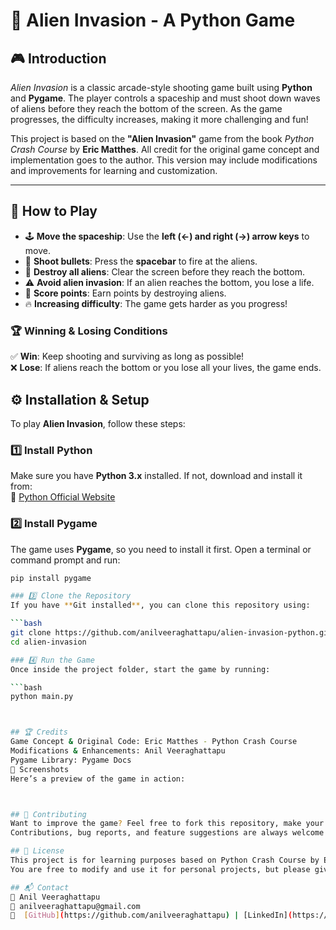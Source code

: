 # 👾 Alien Invasion - A Python Game

## 🎮 Introduction  
*Alien Invasion* is a classic arcade-style shooting game built using **Python** and **Pygame**. The player controls a spaceship and must shoot down waves of aliens before they reach the bottom of the screen. As the game progresses, the difficulty increases, making it more challenging and fun!

This project is based on the **"Alien Invasion"** game from the book *Python Crash Course* by **Eric Matthes**. All credit for the original game concept and implementation goes to the author. This version may include modifications and improvements for learning and customization.

---

## 🎯 How to Play

- 🕹 **Move the spaceship**: Use the **left (←) and right (→) arrow keys** to move.  
- 🔫 **Shoot bullets**: Press the **spacebar** to fire at the aliens.  
- 👾 **Destroy all aliens**: Clear the screen before they reach the bottom.  
- ⚠ **Avoid alien invasion**: If an alien reaches the bottom, you lose a life.  
- 💯 **Score points**: Earn points by destroying aliens.  
- 🔥 **Increasing difficulty**: The game gets harder as you progress!

### 🏆 Winning & Losing Conditions  
✅ **Win**: Keep shooting and surviving as long as possible!  
❌ **Lose**: If aliens reach the bottom or you lose all your lives, the game ends.  


## ⚙️ Installation & Setup  

To play **Alien Invasion**, follow these steps:

### 1️⃣ Install Python  
Make sure you have **Python 3.x** installed. If not, download and install it from:  
🔗 [Python Official Website](https://www.python.org/downloads/)  

### 2️⃣ Install Pygame  
The game uses **Pygame**, so you need to install it first. Open a terminal or command prompt and run:  

```bash
pip install pygame

### 3️⃣ Clone the Repository  
If you have **Git installed**, you can clone this repository using:  

```bash
git clone https://github.com/anilveeraghattapu/alien-invasion-python.git
cd alien-invasion

### 4️⃣ Run the Game  
Once inside the project folder, start the game by running:  

```bash
python main.py



## 🏆 Credits
Game Concept & Original Code: Eric Matthes - Python Crash Course
Modifications & Enhancements: Anil Veeraghattapu
Pygame Library: Pygame Docs
📸 Screenshots
Here’s a preview of the game in action:



## 🤝 Contributing
Want to improve the game? Feel free to fork this repository, make your changes, and submit a pull request.
Contributions, bug reports, and feature suggestions are always welcome!

## 📜 License
This project is for learning purposes based on Python Crash Course by Eric Matthes.
You are free to modify and use it for personal projects, but please give credit to the original author.

## 📬 Contact
👤 Anil Veeraghattapu
📧 anilveeraghattapu@gmail.com
🔗  [GitHub](https://github.com/anilveeraghattapu) | [LinkedIn](https://www.linkedin.com/in/anilveeraghattapu/)  

